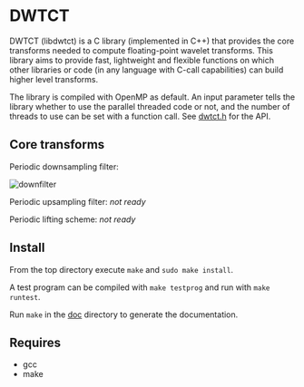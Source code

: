 # DWTCT

DWTCT (libdwtct) is a C library (implemented in C++) that provides the core transforms needed to compute floating-point wavelet transforms. This library aims to provide fast, lightweight and flexible functions on which other libraries or code (in any language with C-call capabilities) can build higher level transforms.

The library is compiled with OpenMP as default. An input parameter tells the library whether to use the parallel threaded code or not, and the number of threads to use can be set with a function call. See [dwtct.h](src/dwtct.h) for the API.


## Core transforms

Periodic downsampling filter:

![downfilter](http://gummif.github.io/dwtct/filter_down.png)

Periodic upsampling filter:
*not ready*

Periodic lifting scheme:
*not ready*


## Install

From the top directory execute `make` and `sudo make install`.

A test program can be compiled with `make testprog` and run with `make runtest`.

Run `make` in the [doc](doc/) directory to generate the documentation.


## Requires

* gcc
* make

